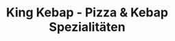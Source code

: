 ---
title: "King Kebap - Pizza & Kebap Spezialitäten"
url: /waldachtal/king-kebap-pizza-und-kebap-spezialitaeten/
---